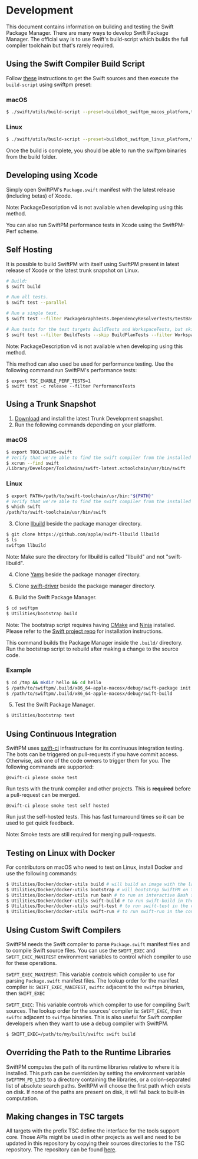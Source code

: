 # Development

This document contains information on building and testing the Swift Package
Manager. There are many ways to develop Swift Package Manager. The official way
is to use Swift's build-script which builds the full compiler toolchain but
that's rarely required.

## Using the Swift Compiler Build Script

Follow [these](https://github.com/apple/swift#getting-started) instructions to
get the Swift sources and then execute the `build-script` using swiftpm preset:

### macOS

```sh
$ ./swift/utils/build-script --preset=buildbot_swiftpm_macos_platform,tools=RA,stdlib=RA
```

### Linux

```sh
$ ./swift/utils/build-script --preset=buildbot_swiftpm_linux_platform,tools=RA,stdlib=RA
```

Once the build is complete, you should be able to run the swiftpm binaries from the build folder.

## Developing using Xcode

Simply open SwiftPM's `Package.swift` manifest with the latest release (including betas) of Xcode.

Note: PackageDescription v4 is not available when developing using this method.

You can also run SwiftPM performance tests in Xcode using the SwiftPM-Perf
scheme.

## Self Hosting

It is possible to build SwiftPM with itself using SwiftPM present in latest
release of Xcode or the latest trunk snapshot on Linux.

```sh
# Build:
$ swift build

# Run all tests.
$ swift test --parallel

# Run a single test.
$ swift test --filter PackageGraphTests.DependencyResolverTests/testBasics

# Run tests for the test targets BuildTests and WorkspaceTests, but skip some test cases.
$ swift test --filter BuildTests --skip BuildPlanTests --filter WorkspaceTests --skip InitTests
```

Note: PackageDescription v4 is not available when developing using this method.

This method can also used be used for performance testing. Use the following
command run SwiftPM's performance tests:

```
$ export TSC_ENABLE_PERF_TESTS=1
$ swift test -c release --filter PerformanceTests
```

## Using a Trunk Snapshot

1. [Download](https://swift.org/download/#snapshots) and install the latest Trunk Development snapshot.
2. Run the following commands depending on your platform.

### macOS

```sh
$ export TOOLCHAINS=swift
# Verify that we're able to find the swift compiler from the installed toolchain.
$ xcrun --find swift
/Library/Developer/Toolchains/swift-latest.xctoolchain/usr/bin/swift
```

### Linux

```sh
$ export PATH=/path/to/swift-toolchain/usr/bin:"${PATH}"
# Verify that we're able to find the swift compiler from the installed toolchain.
$ which swift
/path/to/swift-toolchain/usr/bin/swift
```

3. Clone [llbuild](https://github.com/apple/swift-llbuild) beside the package manager directory.

```sh
$ git clone https://github.com/apple/swift-llbuild llbuild
$ ls
swiftpm llbuild
```

Note: Make sure the directory for llbuild is called "llbuild" and not
    "swift-llbuild".

4. Clone [Yams](https://github.com/jpsim/yams) beside the package manager directory.

5. Clone [swift-driver](https://github.com/apple/swift-driver) beside the package manager directory.

6. Build the Swift Package Manager.

```sh
$ cd swiftpm
$ Utilities/bootstrap build
```

 Note: The bootstrap script requires having [CMake](https://cmake.org/) and [Ninja](https://ninja-build.org/) installed. Please refer to the [Swift project repo](https://github.com/apple/swift/blob/master/README.md#macos) for installation instructions.

This command builds the Package Manager inside the `.build/` directory.
    Run the bootstrap script to rebuild after making a change to the source
    code.

### Example

```sh
$ cd /tmp && mkdir hello && cd hello
$ /path/to/swiftpm/.build/x86_64-apple-macosx/debug/swift-package init
$ /path/to/swiftpm/.build/x86_64-apple-macosx/debug/swift-build
```

5. Test the Swift Package Manager.

```sh
$ Utilities/bootstrap test
```

## Using Continuous Integration

SwiftPM uses [swift-ci](https://ci.swift.org) infrastructure for its continuous integration testing. The
bots can be triggered on pull-requests if you have commit access. Otherwise, ask
one of the code owners to trigger them for you. The following commands are supported:

    @swift-ci please smoke test

Run tests with the trunk compiler and other projects. This is **required** before
a pull-request can be merged.

    @swift-ci please smoke test self hosted

Run just the self-hosted tests. This has fast turnaround times so it can be used
to get quick feedback.

Note: Smoke tests are still required for merging pull-requests.

## Testing on Linux with Docker

For contributors on macOS who need to test on Linux, install Docker and use the
following commands:

```sh
$ Utilities/Docker/docker-utils build # will build an image with the latest Swift snapshot
$ Utilities/Docker/docker-utils bootstrap # will bootstrap SwiftPM on the Linux container
$ Utilities/Docker/docker-utils run bash # to run an interactive Bash shell in the container
$ Utilities/Docker/docker-utils swift-build # to run swift-build in the container
$ Utilities/Docker/docker-utils swift-test # to run swift-test in the container
$ Utilities/Docker/docker-utils swift-run # to run swift-run in the container
```

## Using Custom Swift Compilers

SwiftPM needs the Swift compiler to parse `Package.swift` manifest files and to
compile Swift source files. You can use the `SWIFT_EXEC` and `SWIFT_EXEC_MANIFEST`
environment variables to control which compiler to use for these operations.

`SWIFT_EXEC_MANIFEST`: This variable controls which compiler to use for parsing
`Package.swift` manifest files. The lookup order for the manifest compiler is:
`SWIFT_EXEC_MANIFEST`, `swiftc` adjacent to the `swiftpm` binaries, then `SWIFT_EXEC`

`SWIFT_EXEC`: This variable controls which compiler to use for compiling Swift
sources. The lookup order for the sources' compiler is: `SWIFT_EXEC`, then `swiftc` adjacent
to `swiftpm` binaries. This is also useful for Swift compiler developers when they
want to use a debug compiler with SwiftPM.

```sh
$ SWIFT_EXEC=/path/to/my/built/swiftc swift build
```

## Overriding the Path to the Runtime Libraries

SwiftPM computes the path of its runtime libraries relative to where it is
installed. This path can be overridden by setting the environment variable
`SWIFTPM_PD_LIBS` to a directory containing the libraries, or a colon-separated list of
absolute search paths. SwiftPM will choose the first
path which exists on disk. If none of the paths are present on disk, it will fall
back to built-in computation.

## Making changes in TSC targets

All targets with the prefix TSC define the interface for the tools support core. Those APIs might be used in other projects as well and need to be updated in this repository by copying their sources directories to the TSC repository. The repository can be found [here](https://github.com/apple/swift-tools-support-core).
